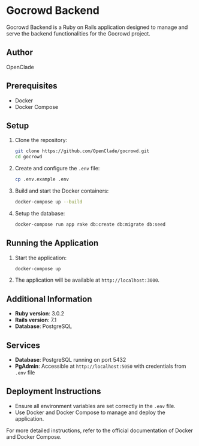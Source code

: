 # Gocrowd Backend

Gocrowd Backend is a Ruby on Rails application designed to manage and serve the backend functionalities for the Gocrowd project.

## Author
OpenClade

## Prerequisites
- Docker
- Docker Compose

## Setup

1. Clone the repository:
    ```sh
    git clone https://github.com/OpenClade/gocrowd.git
    cd gocrowd
    ```

2. Create and configure the `.env` file:
    ```sh
    cp .env.example .env
    ```

3. Build and start the Docker containers:
    ```sh
    docker-compose up --build
    ```

4. Setup the database:
    ```sh
    docker-compose run app rake db:create db:migrate db:seed
    ```

## Running the Application

1. Start the application:
    ```sh
    docker-compose up
    ```

2. The application will be available at `http://localhost:3000`.

## Additional Information

- **Ruby version**: 3.0.2
- **Rails version**: 7.1
- **Database**: PostgreSQL

## Services

- **Database**: PostgreSQL running on port 5432
- **PgAdmin**: Accessible at `http://localhost:5050` with credentials from `.env` file

## Deployment Instructions

- Ensure all environment variables are set correctly in the `.env` file.
- Use Docker and Docker Compose to manage and deploy the application.

For more detailed instructions, refer to the official documentation of Docker and Docker Compose.